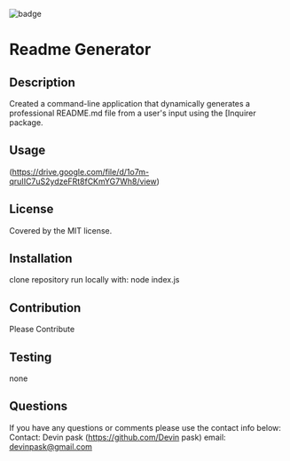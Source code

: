 
![badge](https://img.shields.io/badge/license-MIT-brightgreen)
# Readme Generator
## Description
Created a command-line application that dynamically generates a professional README.md file from a user's input using the [Inquirer package.
## Usage
(https://drive.google.com/file/d/1o7m-qruIIC7uS2ydzeFRt8fCKmYG7Wh8/view)
## License
Covered by the MIT license.
## Installation
clone repository run locally with: node index.js
## Contribution
Please Contribute
## Testing
none
## Questions
If you have any questions or comments  please use the contact info below:
Contact: 
Devin pask
(https://github.com/Devin pask)
email: devinpask@gmail.com
